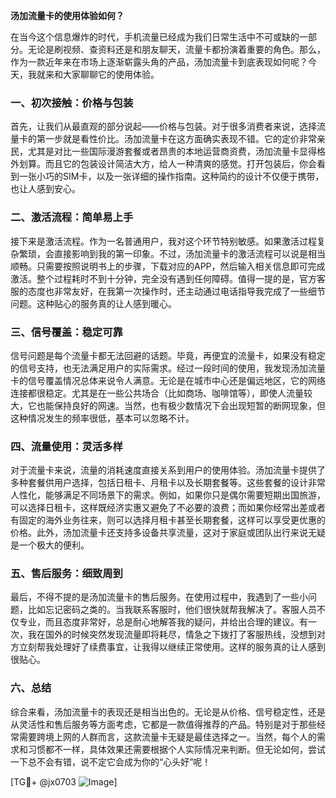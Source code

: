 **汤加流量卡的使用体验如何？**

在当今这个信息爆炸的时代，手机流量已经成为我们日常生活中不可或缺的一部分。无论是刷视频、查资料还是和朋友聊天，流量卡都扮演着重要的角色。那么，作为一款近年来在市场上逐渐崭露头角的产品，汤加流量卡到底表现如何呢？今天，我就来和大家聊聊它的使用体验。

### 一、初次接触：价格与包装

首先，让我们从最直观的部分说起——价格与包装。对于很多消费者来说，选择流量卡的第一步就是看性价比。汤加流量卡在这方面确实表现不错。它的定价非常亲民，尤其是对比一些国际漫游套餐或者昂贵的本地运营商资费，汤加流量卡显得格外划算。而且它的包装设计简洁大方，给人一种清爽的感觉。打开包装后，你会看到一张小巧的SIM卡，以及一张详细的操作指南。这种简约的设计不仅便于携带，也让人感到安心。

### 二、激活流程：简单易上手

接下来是激活流程。作为一名普通用户，我对这个环节特别敏感。如果激活过程复杂繁琐，会直接影响到我的第一印象。不过，汤加流量卡的激活流程可以说是相当顺畅。只需要按照说明书上的步骤，下载对应的APP，然后输入相关信息即可完成激活。整个过程耗时不到十分钟，完全没有遇到任何障碍。值得一提的是，官方客服的态度也非常友好，在我第一次操作时，还主动通过电话指导我完成了一些细节问题。这种贴心的服务真的让人感到暖心。

### 三、信号覆盖：稳定可靠

信号问题是每个流量卡都无法回避的话题。毕竟，再便宜的流量卡，如果没有稳定的信号支持，也无法满足用户的实际需求。经过一段时间的使用，我发现汤加流量卡的信号覆盖情况总体来说令人满意。无论是在城市中心还是偏远地区，它的网络连接都很稳定。尤其是在一些公共场合（比如商场、咖啡馆等），即使人流量较大，它也能保持良好的网速。当然，也有极少数情况下会出现短暂的断网现象，但这种情况发生的频率很低，基本可以忽略不计。

### 四、流量使用：灵活多样

对于流量卡来说，流量的消耗速度直接关系到用户的使用体验。汤加流量卡提供了多种套餐供用户选择，包括日租卡、月租卡以及长期套餐等。这些套餐的设计非常人性化，能够满足不同场景下的需求。例如，如果你只是偶尔需要短期出国旅游，可以选择日租卡，这样既经济实惠又避免了不必要的浪费；而如果你经常出差或者有固定的海外业务往来，则可以选择月租卡甚至长期套餐，这样可以享受更优惠的价格。此外，汤加流量卡还支持多设备共享流量，这对于家庭或团队出行来说无疑是一个极大的便利。

### 五、售后服务：细致周到

最后，不得不提的是汤加流量卡的售后服务。在使用过程中，我遇到了一些小问题，比如忘记密码之类的。当我联系客服时，他们很快就帮我解决了。客服人员不仅专业，而且态度非常好，总是耐心地解答我的疑问，并给出合理的建议。有一次，我在国外的时候突然发现流量即将耗尽，情急之下拨打了客服热线，没想到对方立刻帮我处理好了续费事宜，让我得以继续正常使用。这样的服务真的让人感到很贴心。

### 六、总结

综合来看，汤加流量卡的表现还是相当出色的。无论是从价格、信号稳定性，还是从灵活性和售后服务等方面考虑，它都是一款值得推荐的产品。特别是对于那些经常需要跨境上网的人群而言，这款流量卡无疑是最佳选择之一。当然，每个人的需求和习惯都不一样，具体效果还需要根据个人实际情况来判断。但无论如何，尝试一下总不会有错，说不定它会成为你的“心头好”呢！

[TG💪+ @jx0703 ![Image](https://github.com/user-attachments/assets/dbca1d08-cadb-493c-b0ec-ad6f7a83f270)]